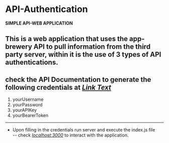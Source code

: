 # API-Authentication  
**SIMPLE API-WEB APPLICATION**   

This is a web application that uses the app-brewery API to pull information from the third party server, within it is the use of 3 types of API authentications.  
---------------------------------------------------------------
## check the API Documentation to generate the following credentials at _[Link Text](https://secrets-api.appbrewery.com/)_
1. yourUsername 
2. yourPassword 
3. yourAPIKey 
4. yourBearerToken 
---------------------------------------------------------------
- Upon filling in the credentials run server and execute the index.js file  
-- check _[localhost:3000](https://localhost:3000/)_ to interact with the application.
